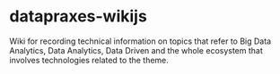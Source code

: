# datapraxes-wikijs
Wiki for recording technical information on topics that refer to Big Data Analytics, Data Analytics, Data Driven  and the whole ecosystem that involves technologies related to the theme.
